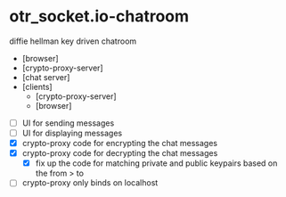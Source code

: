 # otr_socket.io-chatroom
diffie hellman key driven chatroom

* [browser]
* [crypto-proxy-server]
* [chat server]
* [clients]
  * [crypto-proxy-server]
  * [browser]



* [ ] UI for sending messages
* [ ] UI for displaying messages
* [x] crypto-proxy code for encrypting the chat messages
* [x] crypto-proxy code for decrypting the chat messages
  * [x] fix up the code for matching private and public keypairs based on the from > to
* [ ] crypto-proxy only binds on localhost
